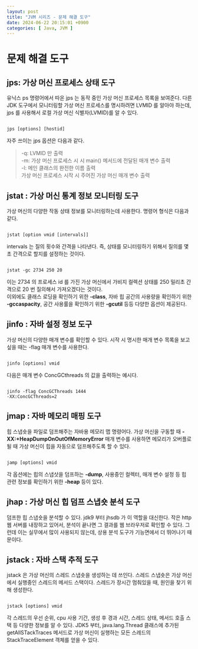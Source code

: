 ```yaml
---
layout: post
title: "JVM 시리즈 - 문제 해결 도구"
date: 2024-06-22 20:15:01 +0900
categories: [ Java, JVM ]
---
```


# 문제 해결 도구

## jps: 가상 머신 프로세스 상태 도구

유닉스 ps 명령어에서 따온 jps 는 동작 중인 가상 머신 프로세스 목록을 보여준다. 다른 JDK 도구에서 모니터링할 가상 머신 프로세스를 명시하려면 LVMID 를 알아야
하는데, jps 를 사용해서 로컬 가상 머신 식별자(LVMID)를 알 수 있다.

```shell

jps [options] [hostid]

```

자주 쓰이는 jps 옵션은 다음과 같다.

> -q: LVMID 만 출력<br/>
> -m: 가상 머신 프로세스 시 시 main() 메서드에 전달된 매개 변수 출력<br/>
> -l: 메인 클래스의 완전한 이름 출력<br/>
> 가상 머신 프로세스 시작 시 주어진 가상 머신 매개 변수 출력

## jstat : 가상 머신 통계 정보 모니터링 도구

가상 머신의 다양한 작동 상태 정보를 모니터링하는데 사용한다. 명령어 형식은 다음과 같다.

```shell

jstat [option vmid [intervals]]

```

intervals 는 질의 횟수와 간격을 나타낸다. 즉, 상태를 모니터링하기 위해서 질의를 몇 초 간격으로 할지를 설정하는 것이다.

```shell

jstat -gc 2734 250 20

```

이는 2734 의 프로세스 id 를 가진 가상 머신에서 가비지 컬렉션 상태를 250 밀리초 간격으로 20 번 질의해서 가져오겠다는 것이다.
<br>
이외에도 클래스 로딩을 확인하기 위한 **-class**, 자바 힙 공간의 사용량을 확인하기 위한 **-gccaspacity**, 공간 사용률을 확인하기 위한 **-gcutil**
등등 다양한 옵션이 제공된다.

## jinfo : 자바 설정 정보 도구

가상 머신의 다양한 매개 변수를 확인할 수 있다. 시작 시 명시한 매개 변수 목록을 보고 싶을 때는 -flag 매개 변수를 사용한다.

```shell

jinfo [options] vmid

```

다음은 매개 변수 ConcGCthreads 의 값을 출력하는 예시다.

```shell

jinfo -flag ConcGCThreads 1444
-XX:ConcGCThreads=2

```

## jmap : 자바 메모리 매핑 도구

힙 스냅숏을 파일로 덤프해주는 자바용 메모리 맵 명령어다. 가상 머신을 구동할 때 **-XX:+HeapDumpOnOutOfMemoryError** 매개 변수를 사용하면 메모리가
오버플로될 때 가상 머신이 힙을 자동으로 덤프해주도록 할 수 있다.
<br><span>

```shell

jamp [options] vmid

```

각 옵션에는 힙의 스냅삿을 덤프하는 **-dump**, 사용중인 컬렉터, 매개 변수 설정 등 힙 관련 정보를 확인하기 위한 **-heap** 등이 있다.

## jhap : 가상 머신 힙 덤프 스냅숏 분석 도구

덤프한 힙 스냅숏을 분석할 수 있다. jdk9 부터 jhsdb 가 이 역할을 대신한다. 작은 http 웹 서버를 내장하고 있어서, 분석이 끝나면 그 결과를 웹 브라우저로 확인할 수
있다. 그런데 이는 실무에서 많이 사용되지 않는데, 상용 분석 도구가 기능면에서 더 뛰어나기 때문이다.

## jstack : 자바 스택 추적 도구

jstack 은 가상 머신의 스레드 스냅숏을 생성하는 데 쓰인다. 스레드 스냅숏은 가상 머신에서 실행중인 스레드의 메서드 스택이다. 스레드가 장시간 멈춰있을 때, 원인을 찾기 위해
생성한다.

```shell

jstack [options] vmid

```

각 스레드의 우선 순위, cpu 사용 기간, 생성 후 경과 시간, 스레드 상태, 메서드 호출 스택 등 다양한 정보를 알 수 있다. JDK5 부터, java.lang.Thread
클래스에 추가된 getAllSTackTraces 메서드로 가상 머신이 실행하는 모든 스레드의 StackTraceElement 객체를 얻을 수 있다.

